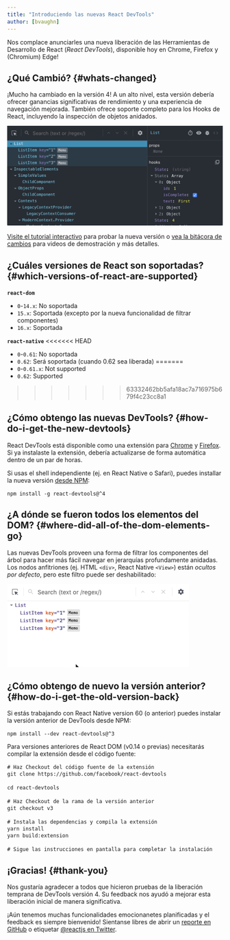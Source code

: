 ```yaml
---
title: "Introduciendo las nuevas React DevTools"
author: [bvaughn]
---
```

Nos complace anunciarles una nueva liberación de las Herramientas de Desarrollo de React (*React DevTools*), disponible hoy en Chrome, Firefox y (Chromium) Edge!

## ¿Qué Cambió? {#whats-changed}

¡Mucho ha cambiado en la versión 4!
A un alto nivel, esta versión debería ofrecer ganancias significativas de rendimiento y una experiencia de navegación mejorada.
También ofrece soporte completo para los Hooks de React, incluyendo la inspección de objetos anidados.

![Captura de Pantalla de DevTools versión 4](../images/blog/devtools-v4-screenshot.png)

[Visite el tutorial interactivo](https://react-devtools-tutorial.now.sh/) para probar la nueva versión o [vea la bitácora de cambios](https://github.com/facebook/react/blob/master/packages/react-devtools/CHANGELOG.md#400-august-15-2019) para videos de demostración y más detalles.

## ¿Cuáles versiones de React son soportadas? {#which-versions-of-react-are-supported}

**`react-dom`**

* `0`-`14.x`: No soportada
* `15.x`: Soportada (excepto por la nueva funcionalidad de filtrar componentes)
* `16.x`: Soportada

**`react-native`**
<<<<<<< HEAD
* `0`-`0.61`: No soportada
* `0.62`: Será soportada (cuando 0.62 sea liberada)
=======
* `0`-`0.61.x`: Not supported
* `0.62`: Supported
>>>>>>> 63332462bb5afa18ac7a716975b679f4c23cc8a1

## ¿Cómo obtengo las nuevas DevTools? {#how-do-i-get-the-new-devtools}

React DevTools está disponible como una extensión para [Chrome](https://chrome.google.com/webstore/detail/react-developer-tools/fmkadmapgofadopljbjfkapdkoienihi?hl=en) y [Firefox](https://addons.mozilla.org/en-US/firefox/addon/react-devtools/).
Si ya instalaste la extensión, debería actualizarse de forma automática dentro de un par de horas.

Si usas el shell independiente (ej. en React Native o Safari), puedes installar la nueva versión [desde NPM](https://www.npmjs.com/package/react-devtools):

```shell
npm install -g react-devtools@^4
```

## ¿A dónde se fueron todos los elementos del DOM? {#where-did-all-of-the-dom-elements-go}

Las nuevas DevTools proveen una forma de filtrar los componentes del árbol para hacer más fácil navegar en jerarquías profundamente anidadas.
Los nodos anfitriones (ej. HTML `<div>`, React Native `<View>`) están *ocultos por defecto*, pero este filtro puede ser deshabilitado:

![Filtros de componentes de DevTools](../images/blog/devtools-component-filters.gif)

## ¿Cómo obtengo de nuevo la versión anterior? {#how-do-i-get-the-old-version-back}

Si estás trabajando con React Native version 60 (o anterior) puedes instalar la versión anterior de DevTools desde NPM:

```shell
npm install --dev react-devtools@^3
```

Para versiones anteriores de React DOM (v0.14 o previas) necesitarás compilar la extensión desde el código fuente:

```shell
# Haz Checkout del código fuente de la extensión
git clone https://github.com/facebook/react-devtools

cd react-devtools

# Haz Checkout de la rama de la versión anterior
git checkout v3

# Instala las dependencias y compila la extensión
yarn install
yarn build:extension

# Sigue las instrucciones en pantalla para completar la instalación
```

## ¡Gracias! {#thank-you}

Nos gustaría agradecer a todos que hicieron pruebas de la liberación temprana de DevTools versión 4.
Su feedback nos ayudó a mejorar esta liberación inicial de manera significativa.

¡Aún tenemos muchas funcionalidades emocionanetes planificadas y el feedback es siempre bienvenido!
Sientanse libres de abrir un [reporte en GitHub](https://github.com/facebook/react/issues/new?labels=Component:%20Developer%20Tools) o etiquetar [@reactjs en Twitter](https://twitter.com/reactjs).
